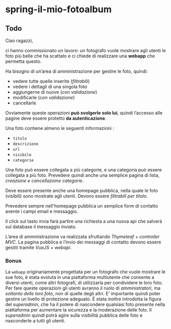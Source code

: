 # spring-il-mio-fotoalbum

## Todo
Ciao ragazzi,

ci hanno commissionato un lavoro: un fotografo vuole mostrare agli utenti le foto più belle che ha scattato e ci chiede di realizzare una **webapp** che permetta questo.

Ha bisogno di un’area di amministrazione per gestire le foto, quindi:
- vedere tutte quelle inserite (*filtrabili*)
- vedere i dettagli di una singola foto
- aggiungerne di nuove (*con validazione*)
- modificarle (*con validazione*)
- cancellarle

Ovviamente queste operazioni **può svolgerle solo lui**, quindi l’accesso alle pagine deve essere protetto **da autenticazione**.

Una foto contiene almeno le seguenti informazioni :
- `titolo`
- `descrizione`
- `url`
- `visibile`
- `categorie`

Una foto può essere collegata a più categorie, e una categoria può essere collegata a più foto.
Prevedere quindi anche una semplice pagina di lista, *creazione e cancellazione categorie*.

Deve essere presente anche una homepage pubblica, nella quale le foto (visibili) sono mostrate agli utenti.
Devono essere *filtrabili per titolo*.

Prevedere sempre nell'homepage pubblica un semplice form di contatto avente i campi email e messaggio.

Il click sul tasto invia farà partire una richiesta a una nuova api che salverà sul database il messaggio inviato.

L’area di amministrazione va realizzata sfruttando *Thymeleaf + controller MVC*.
La pagina pubblica e l’invio dei messaggi di contatto devono essere gestiti tramite *VueJS + webapi*.

### Bonus
La `webapp` originariamente progettata per un fotografo che vuole mostrare le sue foto, è stata evoluta in una piattaforma multiutente che consente a diversi utenti, come altri fotografi, di utilizzarla per condividere le loro foto. 
Per fare queste operazioni gli utenti avranno il ruolo di *amministratori*, ma *soltanto delle loro foto*, non di quelle degli altri. E’ importante quindi poter gestire un livello di protezione adeguato.
È stata inoltre introdotta la figura del *superadmin*, che ha il potere di nascondere qualsiasi foto presente nella piattaforma per aumentare la sicurezza e la moderazione delle foto. 
Il *superadmin* quindi potrà agire sulla visibilità pubblica delle foto e nasconderle a tutti gli utenti.